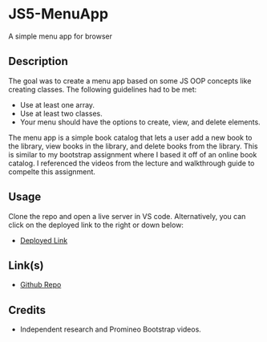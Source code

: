 # JS5-MenuApp
A simple menu app for browser


## Description

The goal was to create a menu app based on some JS OOP concepts like creating classes. The following guidelines had to be met:

- Use at least one array.
- Use at least two classes.
- Your menu should have the options to create, view, and delete elements.

The menu app is a simple book catalog that lets a user add a new book to the library, view books in the library, and delete books from the library. This is similar to my bootstrap assignment where I based it off of an online book catalog. I referenced the videos from the lecture and walkthrough guide to compelte this assignment.



## Usage

Clone the repo and open a live server in VS code. Alternatively, you can click on the deployed link to the right or down below:

- [Deployed Link](WIP)


## Link(s)

- [Github Repo](https://github.com/Exo-MDR-CD2000/Week-2-Bootstrap)

## Credits

- Independent research and Promineo Bootstrap videos.
